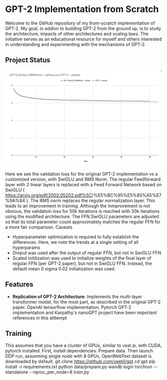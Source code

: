 # GPT-2 Implementation from Scratch

Welcome to the GitHub repository of my from-scratch implementation of GPT-2. My goal, in addion to building  GPT-2 from the ground up, is to study the architecture, impacts of other architectures and scaling laws. The initiative serves as an educational resource for myself and others interested in understanding and experimenting with the mechanisms of GPT-2. 

## Project Status


<p align="center">
  <img src="images/val-loss-gpt2-swiglu-rmsnorm.jpg" alt="Validatoin loss GPT-2 with SwiGLU and RMS Norm" width="800">
</p>

Here we see the validation loss for the original GPT-2 implementation vs a customized version, with SwiGLU and RMS Norm. The regular Feedforward layer with 2 linear layers is replaced with a Feed Forward Network based on SwiGLU ( https://arxiv.org/pdf/2002.05202.pdf%5C)%E5%BC%95%E5%85%A5%E7%9A%84 ). The RMS norm replaces the regular normalization layer. 
This leads to an improvement in training. Although the inmprovement is not obvious, the validatoin loss for 50k iterations is reached with 30k iterations using the modified architecture. 
The FFN SwiGLU parameters are adjusted so that its total parameter count approximately matches the regular FFN for a more fair comparison. 
Caveats
- Hyperparameter optimization is required to fully establish the differences. Here, we note the trends at a single setting of all hyperparams
- Droput was used after the output of regular FFN, but not in SwiGLU FFN
- Scaled initilization was used to initialize weights of the final layer of regular FFN (per GPT-2 paper), but not in SwiGLU FFN. Instead, the default mean 0 sigma 0.02 initialization was used. 


## Features

- **Replication of GPT-2 Architecture**: Implements the multi-layer transformer model, for the most part, as described in the original GPT-2 paper. OpenAI tensorflow implementation, Pytorch GPT-2 implementation and Karpathy's nanoGPT project have been important references in this atttempt


## Training
This assumes that you have a cluster of GPUs, similar to vast.ai, with CUDA, pytorch installed. 
First, install dependencies. Prepare data. Then launch DDP run, assunming single node with 8 GPUs. 
OpenWebText dataset is downloaded by default. 
git clone https://github.com/veetil/gpt
cd gpt 
pip install -r requirements.txt
python data/prepare.py 
wandb login
torchrun --standalone --nproc_per_node=8 train.py